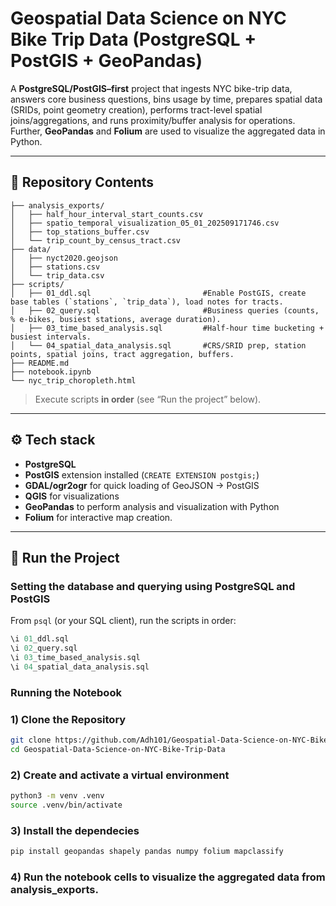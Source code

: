 # Geospatial Data Science on NYC Bike Trip Data (PostgreSQL + PostGIS + GeoPandas)

A **PostgreSQL/PostGIS–first** project that ingests NYC bike-trip data, answers core business questions, bins usage by time, prepares spatial data (SRIDs, point geometry creation), performs tract-level spatial joins/aggregations, and runs proximity/buffer analysis for operations. Further, **GeoPandas** and **Folium** are used to visualize the aggregated data in Python.

---

## 📂 Repository Contents

```
├── analysis_exports/
│   ├── half_hour_interval_start_counts.csv
│   ├── spatio_temporal_visualization_05_01_202509171746.csv
│   ├── top_stations_buffer.csv
│   └── trip_count_by_census_tract.csv
├── data/
│   ├── nyct2020.geojson
│   ├── stations.csv
│   └── trip_data.csv
├── scripts/
│   ├── 01_ddl.sql                         #Enable PostGIS, create base tables (`stations`, `trip_data`), load notes for tracts. 
│   ├── 02_query.sql                       #Business queries (counts, % e-bikes, busiest stations, average duration).
│   ├── 03_time_based_analysis.sql         #Half-hour time bucketing + busiest intervals. 
│   └── 04_spatial_data_analysis.sql       #CRS/SRID prep, station points, spatial joins, tract aggregation, buffers.
├── README.md
├── notebook.ipynb
└── nyc_trip_choropleth.html
```


> Execute scripts **in order** (see “Run the project” below).

---

## ⚙️ Tech stack

- **PostgreSQL**  
- **PostGIS** extension installed (`CREATE EXTENSION postgis;`)  
- **GDAL/ogr2ogr** for quick loading of GeoJSON → PostGIS
- **QGIS** for visualizations
- **GeoPandas** to perform analysis and visualization with Python
- **Folium** for interactive map creation.

---

## 🚀 Run the Project

### Setting the database and querying using PostgreSQL and PostGIS

From `psql` (or your SQL client), run the scripts in order:

```sql
\i 01_ddl.sql
\i 02_query.sql
\i 03_time_based_analysis.sql
\i 04_spatial_data_analysis.sql
```

### Running the Notebook

### 1) Clone the Repository
```bash
git clone https://github.com/Adh101/Geospatial-Data-Science-on-NYC-Bike-Trip-Data.git
cd Geospatial-Data-Science-on-NYC-Bike-Trip-Data
```

### 2) Create and activate a virtual environment
```bash
python3 -m venv .venv
source .venv/bin/activate
```

### 3) Install the dependecies
```bash
pip install geopandas shapely pandas numpy folium mapclassify
```

### 4) Run the notebook cells to visualize the aggregated data from analysis_exports.

